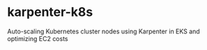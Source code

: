 # karpenter-k8s
Auto-scaling Kubernetes cluster nodes using Karpenter in EKS and optimizing EC2 costs
